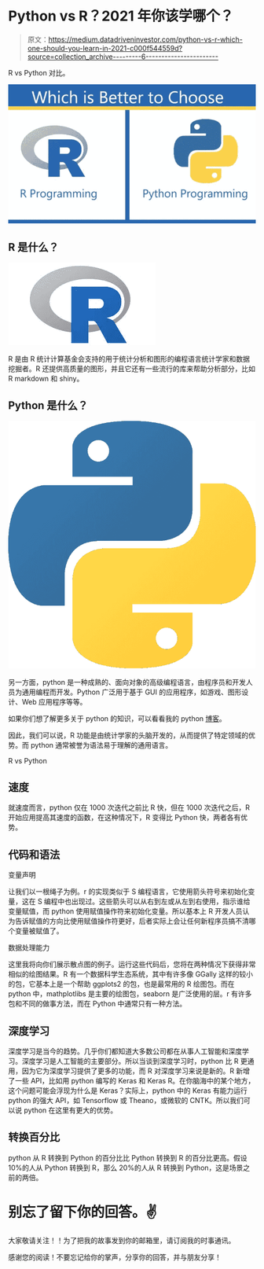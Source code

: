 # Python vs R？2021 年你该学哪个？

> 原文：<https://medium.datadriveninvestor.com/python-vs-r-which-one-should-you-learn-in-2021-c000f544559d?source=collection_archive---------6----------------------->

R vs Python 对比。

![](img/1a12381d0e24e65b727f1112ae630983.png)

## R 是什么？

![](img/8cc7f2535b367dfbd9833024df52fc34.png)

R 是由 R 统计计算基金会支持的用于统计分析和图形的编程语言统计学家和数据挖掘者。R 还提供高质量的图形，并且它还有一些流行的库来帮助分析部分，比如 R markdown 和 shiny。

## Python 是什么？

![](img/df52d9ceaa11df00b089879937aeba1b.png)

另一方面，python 是一种成熟的、面向对象的高级编程语言，由程序员和开发人员为通用编程而开发。Python 广泛用于基于 GUI 的应用程序，如游戏、图形设计、Web 应用程序等等。

如果你们想了解更多关于 python 的知识，可以看看我的 python [博客](https://medium.com/nerd-for-tech/why-python-is-popular-336809dd4aba)。

因此，我们可以说，R 功能是由统计学家的头脑开发的，从而提供了特定领域的优势。而 python 通常被誉为语法易于理解的通用语言。

R vs Python

## 速度

就速度而言，python 仅在 1000 次迭代之前比 R 快，但在 1000 次迭代之后，R 开始应用提高其速度的函数，在这种情况下，R 变得比 Python 快，两者各有优势。

## 代码和语法

变量声明

让我们以一根绳子为例。r 的实现类似于 S 编程语言，它使用箭头符号来初始化变量，这在 S 编程中也出现过。这些箭头可以从右到左或从左到右使用，指示谁给变量赋值，而 python 使用赋值操作符来初始化变量。所以基本上 R 开发人员认为告诉赋值的方向比使用赋值操作符更好，后者实际上会让任何新程序员搞不清哪个变量被赋值了。

数据处理能力

这里我将向你们展示散点图的例子。运行这些代码后，您将在两种情况下获得非常相似的绘图结果。R 有一个数据科学生态系统，其中有许多像 GGally 这样的较小的包，它基本上是一个帮助 ggplots2 的包，也是最常用的 R 绘图包。而在 python 中，mathplotlibs 是主要的绘图包，seaborn 是广泛使用的层。r 有许多包和不同的做事方法，而在 Python 中通常只有一种方法。

## 深度学习

深度学习是当今的趋势。几乎你们都知道大多数公司都在从事人工智能和深度学习。深度学习是人工智能的主要部分。所以当谈到深度学习时，python 比 R 更通用，因为它为深度学习提供了更多的功能，而 R 对深度学习来说是新的。R 新增了一些 API，比如用 python 编写的 Keras 和 Keras R。在你脑海中的某个地方，这个问题可能会浮现为什么是 Keras？实际上，python 中的 Keras 有能力运行 python 的强大 API，如 Tensorflow 或 Theano，或微软的 CNTK。所以我们可以说 python 在这里有更大的优势。

## 转换百分比

python 从 R 转换到 Python 的百分比比 Python 转换到 R 的百分比更高。假设 10%的人从 Python 转换到 R，那么 20%的人从 R 转换到 Python，这是场景之前的两倍。

# 别忘了留下你的回答。✌

大家敬请关注！！为了把我的故事发到你的邮箱里，请订阅我的时事通讯。

感谢您的阅读！不要忘记给你的掌声，分享你的回答，并与朋友分享！